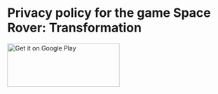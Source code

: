 # Privacy policy for the game **Space Rover: Transformation**

<a href='https://play.google.com/store/apps/details?id=com.dsr.game.pro&pcampaignid=pcampaignidMKT-Other-global-all-co-prtnr-py-PartBadge-Mar2515-1'><img alt='Get it on Google Play' src='https://play.google.com/intl/en_us/badges/static/images/badges/en_badge_web_generic.png' height="99" width="256"/></a>